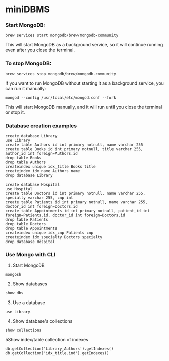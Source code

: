 # miniDBMS
### Start MongoDB:

```
brew services start mongodb/brew/mongodb-community
```

This will start MongoDB as a background service, so it will continue running even after you close the terminal.

### To stop MongoDB:

```
brew services stop mongodb/brew/mongodb-community
```

If you want to run MongoDB without starting it as a background service, you can run it manually:

```
mongod --config /usr/local/etc/mongod.conf --fork
```

This will start MongoDB manually, and it will run until you close the terminal or stop it.

### Database creation examples

```
create database Library
use Library
create table Authors id int primary notnull, name varchar 255
create table Books id int primary notnull, title varchar 255, author_id int foreign=Authors.id
drop table Books
drop table Authors
createindex unique idx_title Books title
createindex idx_name Authors name
drop database Library
```

```
create database Hospital
use Hospital
create table Doctors id int primary notnull, name varchar 255, specialty varchar 255, cnp int
create table Patients id int primary notnull, name varchar 255, doctor_id int foreign=Doctors.id
create table Appointments id int primary notnull, patient_id int foreign=Patients.id, doctor_id int foreign=Doctors.id
drop table Patients
drop table Doctors
drop table Appointments
createindex unique idx_cnp Patients cnp
createindex idx_specialty Doctors specialty
drop database Hospital
```

### Use Mongo with CLI

1. Start MongoDB

```
mongosh
```

2. Show databases

```
show dbs
```

3. Use a database

```
use Library
```

4. Show database's collections

```
show collections
```

5Show index/table collection of indexes

```
db.getCollection('Library_Authors').getIndexes()
db.getCollection('idx_title.ind').getIndexes()
```